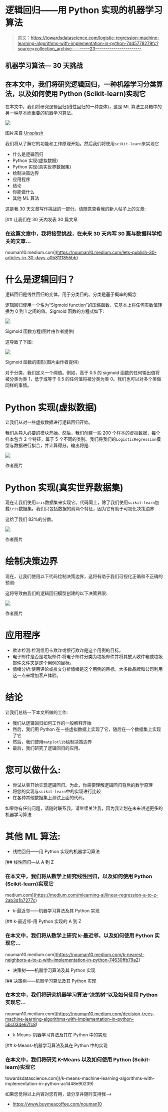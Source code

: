 # 逻辑回归——用 Python 实现的机器学习算法

> 原文：<https://towardsdatascience.com/logistic-regression-machine-learning-algorithms-with-implementation-in-python-7dd5778279fc?source=collection_archive---------23----------------------->

## 机器学习算法— 30 天挑战

## 在本文中，我们将研究逻辑回归，一种机器学习分类算法，以及如何使用 Python (Scikit-learn)实现它

在本文中，我们将研究逻辑回归(线性回归的一种变体)，这是 ML 算法工具箱中的另一种基本而重要的机器学习算法。

![](img/f18e907b4a0d2abc1995bbc736cd5870.png)

图片来自 [Unsplash](http://james-harrison-vpOeXr5wmR4-unsplash)

我们将从了解它的功能和工作原理开始。然后我们将使用`scikit-learn`来实现它

*   什么是逻辑回归
*   Python 实现(虚拟数据)
*   Python 实现(真实世界数据集)
*   绘制决策边界
*   应用程序
*   结论
*   你能做什么
*   其他 ML 算法

这是我 30 天文章写作挑战的一部分。请随意查看我的新人帖子上的文章:

[](https://nouman10.medium.com/lets-publish-30-articles-in-30-days-a0b8111855bb) [## 让我们在 30 天内发表 30 篇文章

### 在这篇文章中，我将接受挑战，在未来 30 天内写 30 篇与数据科学相关的文章…

nouman10.medium.com](https://nouman10.medium.com/lets-publish-30-articles-in-30-days-a0b8111855bb) 

# 什么是逻辑回归？

逻辑回归是线性回归的变体，用于分类目的。分类是基于概率的概念

逻辑回归使用一个名为“Sigmoid function”的压缩函数，它基本上将任何实数值转换为 0 到 1 之间的值。Sigmoid 函数的方程式如下:

![](img/5a1bf37d5c4f143feaf11c91fe4c2fcd.png)

Sigmoid 函数方程(图片由作者提供)

这导致了下图:

![](img/68b93cedb6be43725966f99ebbdca4e9.png)

Sigmoid 函数的图形(图片由作者提供)

对于分类，我们定义一个阈值。例如，高于 0.5 的 sigmoid 函数的任何输出值将被分类为类 1，低于或等于 0.5 的任何值将被分类为类 0。我们也可以对多个类做同样的事情。

# Python 实现(虚拟数据)

让我们从对一些虚拟数据进行逻辑回归开始。

我们从导入必要的模块开始。然后，我们创建一些 200 个样本的虚拟数据，每个样本包含 2 个特征，属于 5 个不同的类别。我们将我们的`LogisticRegression`模型与数据进行拟合，并计算得分。输出将是:

![](img/5c660d2fb552ed248239e331b8c5cc23.png)

作者图片

# Python 实现(真实世界数据集)

现在让我们使用`iris`数据集来实现它。代码同上，除了我们使用`scikit-learn`加载`iris`数据集。我们只包括数据的前两个特征，因为它有助于可视化决策边界

这给了我们 82%的分数。

![](img/4c31f73a1e056f11775eb9ecfe930083.png)

作者图片

# 绘制决策边界

现在，让我们使用以下代码绘制决策边界，这将有助于我们可视化正确和不正确的预测:

这将导致由我们的逻辑回归模型创建的以下决策界限:

![](img/620d59091f107290d5fef8c4b623e7cd.png)

作者图片

# 应用程序

*   欺诈检测:检测信用卡欺诈或银行欺诈是这个用例的目标。
*   电子邮件是否是垃圾邮件:将电子邮件分类为垃圾邮件并将其放入收件箱或垃圾邮件文件夹是这个用例的目标。
*   情绪分析:使用评论或推文分析情绪是这个用例的目标。大多数品牌和公司利用这一点来增加客户体验。

# 结论

让我们总结一下本文所做的工作:

*   我们从逻辑回归如何工作的一般解释开始
*   然后，我们用 Python 在一些虚拟数据上实现了它，随后在一个数据集上实现了它
*   然后，我们使用`matplotlib`绘制决策边界
*   最后，我们研究了逻辑回归的应用。

# 您可以做什么:

*   尝试从零开始实现逻辑回归。为此，你需要理解逻辑回归背后的数学原理
*   将您的实现与`scikit-learn`中的实现进行比较
*   在各种其他数据集上测试上面的代码。

如果你有任何问题，请随时联系我。请继续关注我，因为我计划在未来讲述更多的机器学习算法

# 其他 ML 算法:

*   线性回归——用 Python 实现的机器学习算法

[](https://medium.com/mlearning-ai/linear-regression-a-to-z-2ab3d1b7277c) [## 线性回归—从 A 到 Z

### 在本文中，我们将从数学上研究线性回归，以及如何使用 Python (Scikit-learn)实现它

medium.com](https://medium.com/mlearning-ai/linear-regression-a-to-z-2ab3d1b7277c) 

*   k-最近邻——机器学习算法及其 Python 实现

[](https://nouman10.medium.com/k-nearest-neighbors-a-to-z-with-implementation-in-python-74630ffb79a2) [## k-最近邻-用 Python 实现的 A 到 Z

### 在本文中，我们将从数学上研究 k-最近邻，以及如何使用 Python 实现它…

nouman10.medium.com](https://nouman10.medium.com/k-nearest-neighbors-a-to-z-with-implementation-in-python-74630ffb79a2) 

*   决策树——机器学习算法及其 Python 实现

[](https://nouman10.medium.com/decision-trees-machine-learning-algorithms-with-implementation-in-python-5bc034e67fc8) [## 决策树——机器学习算法及其 Python 实现

### 在本文中，我们将研究机器学习算法“决策树”以及如何使用 Python 实现它…

nouman10.medium.com](https://nouman10.medium.com/decision-trees-machine-learning-algorithms-with-implementation-in-python-5bc034e67fc8) 

*   k-Means-机器学习算法及其在 Python 中的实现

[](/k-means-machine-learning-algorithms-with-implementation-in-python-ac1d48e90239) [## k-Means-机器学习算法及其在 Python 中的实现

### 在本文中，我们将研究 K-Means 以及如何使用 Python (Scikit-learn)实现它

towardsdatascience.com](/k-means-machine-learning-algorithms-with-implementation-in-python-ac1d48e90239) 

如果您觉得以上内容对您有用，请分享并随时支持我-->

*   https://www.buymeacoffee.com/nouman10